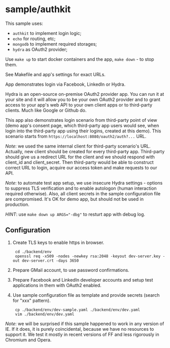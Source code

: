# sample/authkit

This sample uses:
- `authkit` to implement login logic;
- `echo` for routing, etc;
- `mongodb` to implement required storages;
- `hydra` as OAuth2 provider;

Use `make up` to start docker containers and the app, `make down` - to stop them.

See Makefile and app's settings for exact URLs.

App demonstrates login via Facebook, LinkedIn or Hydra.

Hydra is an open-source on-premise OAuth2 provider app.
You can run it at your site and it will allow you to be your own OAuth2 provider
and to grant access to your app's web API to your own client apps or to
third-party clients. Much like Google or Github do.

This app also demonstrates login scenario from third-party point of view (demo
app's consent page, which third-party app users would see, when login into the
third-party app using their logins, created at this demo).
This scenario starts from `https://localhost:8080/oauth2/auth?...` URL.

_Note_: we used the same internal client for third-party scenario's URL.
Actually, new client should be created for every third-party app.
Third-party should give us a redirect URL for the client and
we should respond with client_id and client_secret. Then third-party would be
able to construct correct URL to login, acquire our access token and make
requests to our API.

_Note_: to automate test app setup, we use insecure Hydra settings - options to 
suppress TLS verification and to enable autologon (human interaction required
otherwise). Also, all client secrets in the sample configuration file are
compromised. It's OK for demo app, but should not be used in production.

_HINT_: use `make down up ARGS="-dbg"` to resturt app with debug log.


## Configuration

1. Create TLS keys to enable https in browser.  
    
        cd ./backend/env
        openssl req -x509 -nodes -newkey rsa:2048 -keyout dev-server.key -out dev-server.crt -days 3650
    
2. Prepare GMail account, to use password confirmations.
3. Prepare Facebook and LinkedIn developer accounts and setup test applications
   in them with OAuth2 enabled.
4. Use sample configuration file as template and provide secrets
   (search for "xxx" pattern).

        cp ./backend/env/dev-sample.yaml ./backend/env/dev.yaml
        vim ./backend/env/dev.yaml

_Note_: we will be surprised if this sample happened to work in any version of IE.
If it does, it is purely coincidental, because we have no resources to support it.
We test it mostly in recent versions of FF and less rigorously in Chromium and Opera.
